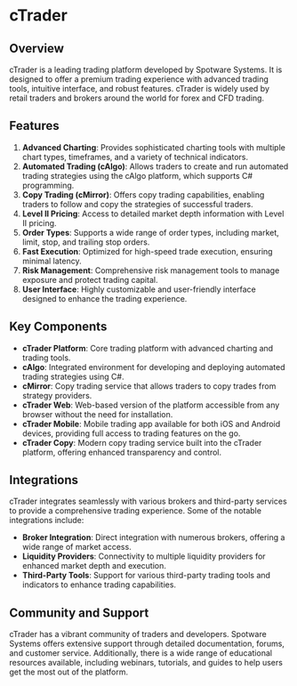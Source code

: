 ﻿# cTrader

## Overview
cTrader is a leading trading platform developed by Spotware Systems. It is designed to offer a premium trading experience with advanced trading tools, intuitive interface, and robust features. cTrader is widely used by retail traders and brokers around the world for forex and CFD trading.

## Features
1. **Advanced Charting**: Provides sophisticated charting tools with multiple chart types, timeframes, and a variety of technical indicators.
2. **Automated Trading (cAlgo)**: Allows traders to create and run automated trading strategies using the cAlgo platform, which supports C# programming.
3. **Copy Trading (cMirror)**: Offers copy trading capabilities, enabling traders to follow and copy the strategies of successful traders.
4. **Level II Pricing**: Access to detailed market depth information with Level II pricing.
5. **Order Types**: Supports a wide range of order types, including market, limit, stop, and trailing stop orders.
6. **Fast Execution**: Optimized for high-speed trade execution, ensuring minimal latency.
7. **Risk Management**: Comprehensive risk management tools to manage exposure and protect trading capital.
8. **User Interface**: Highly customizable and user-friendly interface designed to enhance the trading experience.

## Key Components
- **cTrader Platform**: Core trading platform with advanced charting and trading tools.
- **cAlgo**: Integrated environment for developing and deploying automated trading strategies using C#.
- **cMirror**: Copy trading service that allows traders to copy trades from strategy providers.
- **cTrader Web**: Web-based version of the platform accessible from any browser without the need for installation.
- **cTrader Mobile**: Mobile trading app available for both iOS and Android devices, providing full access to trading features on the go.
- **cTrader Copy**: Modern copy trading service built into the cTrader platform, offering enhanced transparency and control.

## Integrations
cTrader integrates seamlessly with various brokers and third-party services to provide a comprehensive trading experience. Some of the notable integrations include:

- **Broker Integration**: Direct integration with numerous brokers, offering a wide range of market access.
- **Liquidity Providers**: Connectivity to multiple liquidity providers for enhanced market depth and execution.
- **Third-Party Tools**: Support for various third-party trading tools and indicators to enhance trading capabilities.

## Community and Support
cTrader has a vibrant community of traders and developers. Spotware Systems offers extensive support through detailed documentation, forums, and customer service. Additionally, there is a wide range of educational resources available, including webinars, tutorials, and guides to help users get the most out of the platform.